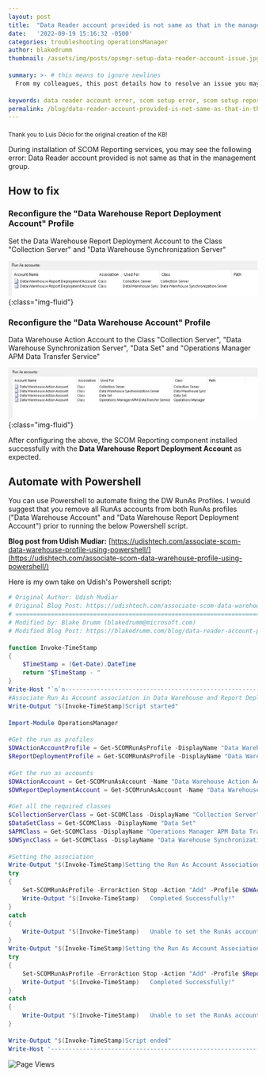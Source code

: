 ```yaml
---
layout: post
title:  "Data Reader account provided is not same as that in the management group"
date:   '2022-09-19 15:16:32 -0500'
categories: troubleshooting operationsManager
author: blakedrumm
thumbnail: /assets/img/posts/opsmgr-setup-data-reader-account-issue.jpg

summary: >- # this means to ignore newlines
  From my colleagues, this post details how to resolve an issue you may experience while installing the Reporting Services.

keywords: data reader account error, scom setup error, scom setup reporting error, opsmgr reporting error
permalink: /blog/data-reader-account-provided-is-not-same-as-that-in-the-management-group/
---
```

<sub>Thank you to Luis Décio for the original creation of the KB!</sub>

During installation of SCOM Reporting services, you may see the following error:
Data Reader account provided is not same as that in the management group.

## How to fix
### Reconfigure the "Data Warehouse Report Deployment Account" Profile
Set the Data Warehouse Report Deployment Account to the Class "Collection Server" and "Data Warehouse Synchronization Server"

![/assets/img/posts/dw-report-deployment-account-profile.png](/assets/img/posts/dw-report-deployment-account-profile.png){:class="img-fluid"}

 
 
### Reconfigure the "Data Warehouse Account" Profile
Data Warehouse Action Account to the Class "Collection Server", "Data Warehouse Synchronization Server", "Data Set" and "Operations Manager APM Data Transfer Service"

![/assets/img/posts/data-warehouse-account-profile.jpg](/assets/img/posts/data-warehouse-account-profile.jpg){:class="img-fluid"}


 After configuring the above, the SCOM Reporting component installed successfully with the **Data Warehouse Report Deployment Account** as expected.

## Automate with Powershell

You can use Powershell to automate fixing the DW RunAs Profiles. I would suggest that you remove all RunAs accounts from both RunAs profiles ("Data Warehouse Account" and "Data Warehouse Report Deployment Account") prior to running the below Powershell script.

**Blog post from Udish Mudiar:** [https://udishtech.com/associate-scom-data-warehouse-profile-using-powershell/](https://udishtech.com/associate-scom-data-warehouse-profile-using-powershell/)

Here is my own take on Udish's Powershell script:
```powershell
# Original Author: Udish Mudiar
# Original Blog Post: https://udishtech.com/associate-scom-data-warehouse-profile-using-powershell/
# =========================================================================================================================
# Modified by: Blake Drumm (blakedrumm@microsoft.com)
# Modified Blog Post: https://blakedrumm.com/blog/data-reader-account-provided-is-not-same-as-that-in-the-management-group/

function Invoke-TimeStamp
{
	$TimeStamp = (Get-Date).DateTime
	return "$TimeStamp - "
}
Write-Host "`n`n------------------------------------------------------------" -ForegroundColor Green
#Associate Run As Account association in Data Warehouse and Report Deployment Run As Profile.
Write-Output "$(Invoke-TimeStamp)Script started"

Import-Module OperationsManager

#Get the run as profiles
$DWActionAccountProfile = Get-SCOMRunAsProfile -DisplayName "Data Warehouse Account"
$ReportDeploymentProfile = Get-SCOMRunAsProfile -DisplayName "Data Warehouse Report Deployment Account"

#Get the run as accounts
$DWActionAccount = Get-SCOMrunAsAccount -Name "Data Warehouse Action Account"
$DWReportDeploymentAccount = Get-SCOMrunAsAccount -Name "Data Warehouse Report Deployment Account"

#Get all the required classes
$CollectionServerClass = Get-SCOMClass -DisplayName "Collection Server"
$DataSetClass = Get-SCOMClass -DisplayName "Data Set"
$APMClass = Get-SCOMClass -DisplayName "Operations Manager APM Data Transfer Service"
$DWSyncClass = Get-SCOMClass -DisplayName "Data Warehouse Synchronization Server"

#Setting the association
Write-Output "$(Invoke-TimeStamp)Setting the Run As Account Association for Data Warehouse Account Profile"
try
{
	Set-SCOMRunAsProfile -ErrorAction Stop -Action "Add" -Profile $DWActionAccountProfile -Account $DWActionAccount -Class $CollectionServerClass, $DataSetClass, $APMClass, $DWSyncClass
	Write-Output "$(Invoke-TimeStamp)   Completed Successfully!"
}
catch
{
	Write-Output "$(Invoke-TimeStamp)   Unable to set the RunAs accounts, try removing all accounts from inside the RunAs Profile (`"Data Warehouse Account`"), and run the script again.`n"
}
Write-Output "$(Invoke-TimeStamp)Setting the Run As Account Association for Data Warehouse Report Deployment Account Profile"
try
{
	Set-SCOMRunAsProfile -ErrorAction Stop -Action "Add" -Profile $ReportDeploymentProfile -Account $DWReportDeploymentAccount -Class $CollectionServerClass, $DWSyncClass
	Write-Output "$(Invoke-TimeStamp)   Completed Successfully!"
}
catch
{
	Write-Output "$(Invoke-TimeStamp)   Unable to set the RunAs accounts, try removing all accounts from inside the RunAs Profile (`"Data Warehouse Report Deployment Account`"), and run the script again."
}

Write-Output "$(Invoke-TimeStamp)Script ended"
Write-Host '------------------------------------------------------------' -ForegroundColor Green
```


![Page Views](https://counter.blakedrumm.com/count/tag.svg?url=blakedrumm.com/blog/data-reader-account-provided-is-not-same-as-that-in-the-management-group/)

<!--
Having trouble with Pages? Check out our [documentation](https://docs.github.com/categories/github-pages-basics/) or [contact support](https://support.github.com/contact) and we’ll help you sort it out.
-->
